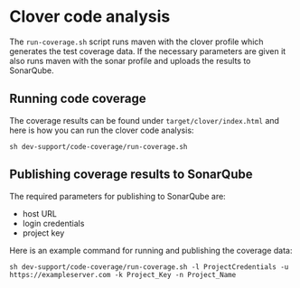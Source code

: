 <!--
 Licensed to the Apache Software Foundation (ASF) under one
 or more contributor license agreements.  See the NOTICE file
 distributed with this work for additional information
 regarding copyright ownership.  The ASF licenses this file
 to you under the Apache License, Version 2.0 (the
 "License"); you may not use this file except in compliance
 with the License.  You may obtain a copy of the License at

     http://www.apache.org/licenses/LICENSE-2.0

 Unless required by applicable law or agreed to in writing, software
 distributed under the License is distributed on an "AS IS" BASIS,
 WITHOUT WARRANTIES OR CONDITIONS OF ANY KIND, either express or implied.
 See the License for the specific language governing permissions and
 limitations under the License.
-->


# Clover code analysis
The `run-coverage.sh` script runs maven with the clover profile which generates the test coverage data.
If the necessary parameters are given it also runs maven with the sonar profile and uploads the results to SonarQube.

## Running code coverage
The coverage results can be found under `target/clover/index.html` and here is how you can run the clover code analysis:


```sh dev-support/code-coverage/run-coverage.sh```


## Publishing coverage results to SonarQube
The required parameters for publishing to SonarQube are:

- host URL
- login credentials
- project key

Here is an example command for running and publishing the coverage data:

```sh dev-support/code-coverage/run-coverage.sh -l ProjectCredentials -u https://exampleserver.com -k Project_Key -n Project_Name```
